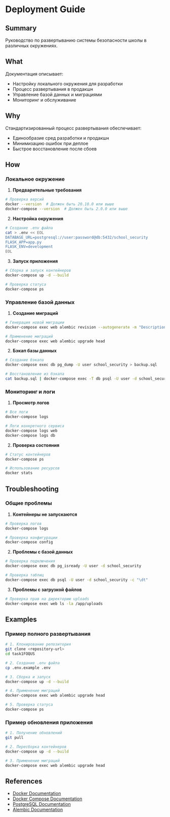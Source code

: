 # Deployment Guide

## Summary
Руководство по развертыванию системы безопасности школы в различных окружениях.

## What
Документация описывает:
- Настройку локального окружения для разработки
- Процесс развертывания в продакшн
- Управление базой данных и миграциями
- Мониторинг и обслуживание

## Why
Стандартизированный процесс развертывания обеспечивает:
- Единообразие сред разработки и продакшн
- Минимизацию ошибок при деплое
- Быстрое восстановление после сбоев

## How

### Локальное окружение

1. **Предварительные требования**
```bash
# Проверка версий
docker --version  # Должен быть 20.10.0 или выше
docker-compose --version  # Должен быть 2.0.0 или выше
```

2. **Настройка окружения**
```bash
# Создание .env файла
cat > .env << EOL
DATABASE_URL=postgresql://user:password@db:5432/school_security
FLASK_APP=app.py
FLASK_ENV=development
EOL
```

3. **Запуск приложения**
```bash
# Сборка и запуск контейнеров
docker-compose up -d --build

# Проверка статуса
docker-compose ps
```

### Управление базой данных

1. **Создание миграций**
```bash
# Генерация новой миграции
docker-compose exec web alembic revision --autogenerate -m "Description"

# Применение миграций
docker-compose exec web alembic upgrade head
```

2. **Бэкап базы данных**
```bash
# Создание бэкапа
docker-compose exec db pg_dump -U user school_security > backup.sql

# Восстановление из бэкапа
cat backup.sql | docker-compose exec -T db psql -U user -d school_security
```

### Мониторинг и логи

1. **Просмотр логов**
```bash
# Все логи
docker-compose logs

# Логи конкретного сервиса
docker-compose logs web
docker-compose logs db
```

2. **Проверка состояния**
```bash
# Статус контейнеров
docker-compose ps

# Использование ресурсов
docker stats
```

## Troubleshooting

### Общие проблемы

1. **Контейнеры не запускаются**
```bash
# Проверка логов
docker-compose logs

# Проверка конфигурации
docker-compose config
```

2. **Проблемы с базой данных**
```bash
# Проверка подключения
docker-compose exec db pg_isready -U user -d school_security

# Проверка таблиц
docker-compose exec db psql -U user -d school_security -c "\dt"
```

3. **Проблемы с загрузкой файлов**
```bash
# Проверка прав на директорию uploads
docker-compose exec web ls -la /app/uploads
```

## Examples

### Пример полного развертывания

```bash
# 1. Клонирование репозитория
git clone <repository-url>
cd task1FOQUS

# 2. Создание .env файла
cp .env.example .env

# 3. Сборка и запуск
docker-compose up -d --build

# 4. Применение миграций
docker-compose exec web alembic upgrade head

# 5. Проверка статуса
docker-compose ps
```

### Пример обновления приложения

```bash
# 1. Получение обновлений
git pull

# 2. Пересборка контейнеров
docker-compose up -d --build

# 3. Применение миграций
docker-compose exec web alembic upgrade head
```

## References
- [Docker Documentation](https://docs.docker.com/)
- [Docker Compose Documentation](https://docs.docker.com/compose/)
- [PostgreSQL Documentation](https://www.postgresql.org/docs/)
- [Alembic Documentation](https://alembic.sqlalchemy.org/)
